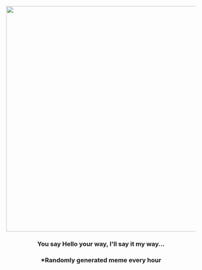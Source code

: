 <p align="center">
        <img src="https://i.redd.it/tcdjabj4w6v81.jpg" width="600" height="600">
        </p>
        <h3 align="center">You say Hello your way, I'll say it my way...</h3>
        <h3 align="center">*Randomly generated meme every hour</h3>
    